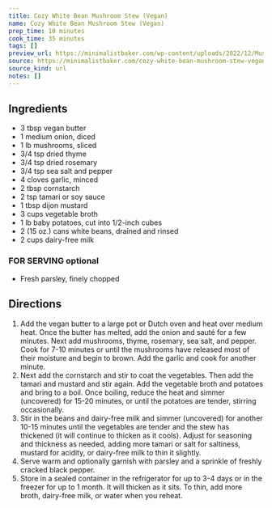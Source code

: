 ```yaml
---
title: Cozy White Bean Mushroom Stew (Vegan)
name: Cozy White Bean Mushroom Stew (Vegan)
prep_time: 10 minutes
cook_time: 35 minutes
tags: []
preview_url: https://minimalistbaker.com/wp-content/uploads/2022/12/Mushroom-stew-SQUARE-200x200.jpg
source: https://minimalistbaker.com/cozy-white-bean-mushroom-stew-vegan/
source_kind: url
notes: []
---
```


## Ingredients
- 3 tbsp vegan butter
- 1 medium onion, diced
- 1 lb mushrooms, sliced
- 3/4 tsp dried thyme
- 3/4 tsp dried rosemary
- 3/4 tsp sea salt and pepper
- 4 cloves garlic, minced
- 2 tbsp cornstarch
- 2 tsp tamari or soy sauce
- 1 tbsp dijon mustard
- 3 cups vegetable broth
- 1 lb baby potatoes, cut into 1/2-inch cubes
- 2 (15 oz.) cans white beans, drained and rinsed
- 2 cups dairy-free milk

### FOR SERVING optional
- Fresh parsley, finely chopped


## Directions
1. Add the vegan butter to a large pot or Dutch oven and heat over medium heat. Once the butter has melted, add the onion and sauté for a few minutes. Next add mushrooms, thyme, rosemary, sea salt, and pepper. Cook for 7-10 minutes or until the mushrooms have released most of their moisture and begin to brown. Add the garlic and cook for another minute.
2. Next add the cornstarch and stir to coat the vegetables. Then add the tamari and mustard and stir again. Add the vegetable broth and potatoes and bring to a boil. Once boiling, reduce the heat and simmer (uncovered) for 15-20 minutes, or until the potatoes are tender, stirring occasionally.
3. Stir in the beans and dairy-free milk and simmer (uncovered) for another 10-15 minutes until the vegetables are tender and the stew has thickened (it will continue to thicken as it cools). Adjust for seasoning and thickness as needed, adding more tamari or salt for saltiness, mustard for acidity, or dairy-free milk to thin it slightly.
4. Serve warm and optionally garnish with parsley and a sprinkle of freshly cracked black pepper.
5. Store in a sealed container in the refrigerator for up to 3-4 days or in the freezer for up to 1 month. It will thicken as it sits. To thin, add more broth, dairy-free milk, or water when you reheat.
